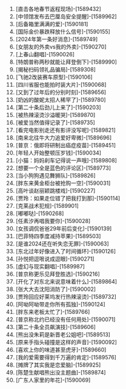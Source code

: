 
1. [直击各地春节返程现场]-[1589432]
1. [中领馆发布去巴厘岛安全提醒]-[1589962]
1. [后备箱里满满的爱]-[1590181]
1. [国际金价暴跌释放什么信号]-[1590155]
1. [2024年第一条好消息]-[1589749]
1. [女朋友的外卖vs我的外卖]-[1590270]
1. [上春山翻唱]-[1590026]
1. [特朗普称两秒就能让拜登倒下]-[1589990]
1. [揭秘扫码领礼品骗局]-[1589308]
1. [飞驰2改装赛车原型]-[1590106]
1. [四川省服也能拍时装大片]-[1590068]
1. [又到了过年后的分别时刻]-[1589656]
1. [奶凶的酸妮太招人稀罕了]-[1589780]
1. [第二十条后劲儿上来了]-[1590203]
1. [被热辣滚烫沙溢暖哭]-[1589870]
1. [被爱当然值得记录了]-[1589735]
1. [看完电影别走还有影评没写呢]-[1589821]
1. [南来北往牛大力追爱好卑微]-[1589696]
1. [普京：俄即将研制出癌症疫苗]-[1589451]
1. [年轻人开始整顿压岁钱]-[1590034]
1. [小猫：妈妈刹车记得说一声哦]-[1589808]
1. [想要一个全是蓝色的评论区]-[1589773]
1. [当小狗狗遇见舞狮队]-[1589826]
1. [胖东来黄金柜台被抢购一空]-[1590031]
1. [高叶谈赵丽颖跳楼戏]-[1590227]
1. [贾玲：如果走位错了把我打到那]-[1590114]
1. [克莱战术犯规]-[1589901]
1. [嘟嘟哒]-[1590268]
1. [任素汐再唱我要你]-[1590028]
1. [女孩调侃爸爸29年前后变化]-[1590139]
1. [巴菲特四季度减持苹果]-[1589503]
1. [是谁2024还在听失恋无罪]-[1590063]
1. [东北过年好像进入了时间循环]-[1590126]
1. [孙悦把逗哏说成逗眼]-[1590271]
1. [虚幻与现实翻唱]-[1589987]
1. [普京称更乐见拜登胜选]-[1590216]
1. [开化了对东北来说意味着什么]-[1589864]
1. [张大大去沈阳消防了]-[1590002]
1. [贾玲回应好莱坞发行热辣滚烫]-[1589732]
1. [阿呦阿呦带走你所有孤独]-[1590124]
1. [胖东来老板太忙了]-[1589766]
1. [普京称北约已经没有任何用处]-[1590071]
1. [第二十条全员飙演技]-[1589606]
1. [熊出没朱莉是新晋老公姐吧]-[1589513]
1. [原来手指头碰撞是这样的声音]-[1590092]
1. [喜欢上你的味道甚至虎牙]-[1589660]
1. [我的爱需要得到千万遍的肯定]-[1589576]
1. [摊牌了其实我是恋爱脑]-[1589925]
1. [陈楚生献唱熊出没主题曲]-[1589874]
1. [广东人家里的年花]-[1590069]